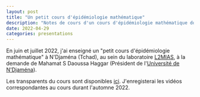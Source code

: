 ```yaml
---
layout: post
title: "Un petit cours d'épidémiologie mathématique"
description: "Notes de cours d'un cours d'épidémiologie mathématique donné à N'Djaména (Tchad) en juin et juillet 2022."
date: 2022-04-29
categories: presentations
---
```


En juin et juillet 2022, j'ai enseigné un "petit cours d'épidémiologie mathématique" à N'Djaména (Tchad), au sein du laboratoire [L2MIAS](https://l2mias.com/french/), à la demande de Mahamat S Daoussa Haggar (Président de l'[Université de N'Djaména](https://www.universite-ndjamena.td/)).

Les transparents du cours sont disponibles [ici](https://julien-arino.github.io/petit-cours-epidemio-mathematique/). J'enregisterai les vidéos correspondantes au cours durant l'automne 2022.
